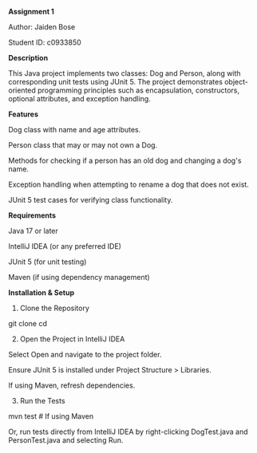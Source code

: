 **Assignment 1**

Author: Jaiden Bose

Student ID: c0933850

**Description**

This Java project implements two classes: Dog and Person, along with corresponding unit tests using JUnit 5. The project demonstrates object-oriented programming principles such as encapsulation, constructors, optional attributes, and exception handling.

**Features**

Dog class with name and age attributes.

Person class that may or may not own a Dog.

Methods for checking if a person has an old dog and changing a dog's name.

Exception handling when attempting to rename a dog that does not exist.

JUnit 5 test cases for verifying class functionality.

**Requirements**

Java 17 or later

IntelliJ IDEA (or any preferred IDE)

JUnit 5 (for unit testing)

Maven (if using dependency management)

**Installation & Setup**

1. Clone the Repository

git clone <repository-url>
cd <repository-folder>

2. Open the Project in IntelliJ IDEA

Select Open and navigate to the project folder.

Ensure JUnit 5 is installed under Project Structure > Libraries.

If using Maven, refresh dependencies.

3. Run the Tests

mvn test   # If using Maven

Or, run tests directly from IntelliJ IDEA by right-clicking DogTest.java and PersonTest.java and selecting Run.
